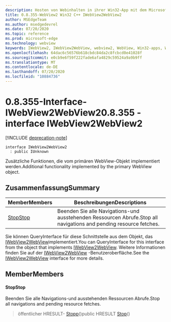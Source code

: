 ```yaml
---
description: Hosten von Webinhalten in ihrer Win32-App mit dem Microsoft Edge WebView2-Steuerelement
title: 0.8.355-WebView2 Win32 C++ IWebView2WebView2
author: MSEdgeTeam
ms.author: msedgedevrel
ms.date: 07/20/2020
ms.topic: reference
ms.prod: microsoft-edge
ms.technology: webview
keywords: IWebView2, IWebView2WebView, webview2, WebView, Win32-apps, Win32, Edge
ms.openlocfilehash: 64dac6c56576b618cbdc84da2c8fcbcd0e41028f
ms.sourcegitcommit: e0cb9e6f59f222fade6afa4829c59524a9a9b9ff
ms.translationtype: MT
ms.contentlocale: de-DE
ms.lasthandoff: 07/20/2020
ms.locfileid: "10884736"
---
```

# <span data-ttu-id="e001e-104">0.8.355-Interface-IWebView2WebView2</span><span class="sxs-lookup"><span data-stu-id="e001e-104">0.8.355 - interface IWebView2WebView2</span></span> 

[!INCLUDE [deprecation-note](../../includes/deprecation-note.md)]

```
interface IWebView2WebView2
  : public IUnknown
```

<span data-ttu-id="e001e-105">Zusätzliche Funktionen, die vom primären WebView-Objekt implementiert werden.</span><span class="sxs-lookup"><span data-stu-id="e001e-105">Additional functionality implemented by the primary WebView object.</span></span>

## <span data-ttu-id="e001e-106">Zusammenfassung</span><span class="sxs-lookup"><span data-stu-id="e001e-106">Summary</span></span>

 <span data-ttu-id="e001e-107">Member</span><span class="sxs-lookup"><span data-stu-id="e001e-107">Members</span></span>                        | <span data-ttu-id="e001e-108">Beschreibungen</span><span class="sxs-lookup"><span data-stu-id="e001e-108">Descriptions</span></span>
--------------------------------|---------------------------------------------
[<span data-ttu-id="e001e-109">Stop</span><span class="sxs-lookup"><span data-stu-id="e001e-109">Stop</span></span>](#stop) | <span data-ttu-id="e001e-110">Beenden Sie alle Navigations-und ausstehenden Ressourcen Abrufe.</span><span class="sxs-lookup"><span data-stu-id="e001e-110">Stop all navigations and pending resource fetches.</span></span>

<span data-ttu-id="e001e-111">Sie können QueryInterface für diese Schnittstelle aus dem Objekt, das [IWebView2WebView](IWebView2WebView.md)implementiert.</span><span class="sxs-lookup"><span data-stu-id="e001e-111">You can QueryInterface for this interface from the object that implements [IWebView2WebView](IWebView2WebView.md).</span></span> <span data-ttu-id="e001e-112">Weitere Informationen finden Sie auf der [IWebView2WebView](IWebView2WebView.md) -Benutzeroberfläche.</span><span class="sxs-lookup"><span data-stu-id="e001e-112">See the [IWebView2WebView](IWebView2WebView.md) interface for more details.</span></span>

## <span data-ttu-id="e001e-113">Member</span><span class="sxs-lookup"><span data-stu-id="e001e-113">Members</span></span>

#### <span data-ttu-id="e001e-114">Stop</span><span class="sxs-lookup"><span data-stu-id="e001e-114">Stop</span></span> 

<span data-ttu-id="e001e-115">Beenden Sie alle Navigations-und ausstehenden Ressourcen Abrufe.</span><span class="sxs-lookup"><span data-stu-id="e001e-115">Stop all navigations and pending resource fetches.</span></span>

> <span data-ttu-id="e001e-116">öffentlicher HRESULT- [Stopp](#stop)()</span><span class="sxs-lookup"><span data-stu-id="e001e-116">public HRESULT [Stop](#stop)()</span></span>

